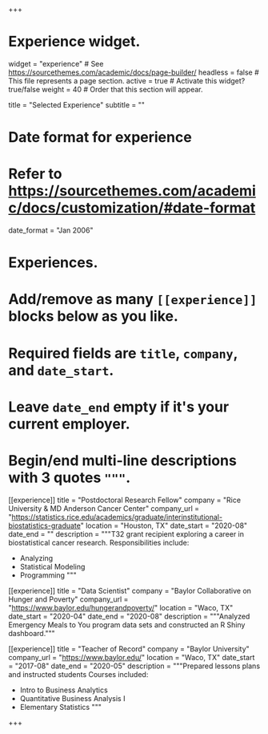 +++
# Experience widget.
widget = "experience"  # See https://sourcethemes.com/academic/docs/page-builder/
headless = false  # This file represents a page section.
active = true  # Activate this widget? true/false
weight = 40  # Order that this section will appear.

title = "Selected Experience"
subtitle = ""

# Date format for experience
#   Refer to https://sourcethemes.com/academic/docs/customization/#date-format
date_format = "Jan 2006"

# Experiences.
#   Add/remove as many `[[experience]]` blocks below as you like.
#   Required fields are `title`, `company`, and `date_start`.
#   Leave `date_end` empty if it's your current employer.
#   Begin/end multi-line descriptions with 3 quotes `"""`.
[[experience]]
  title = "Postdoctoral Research Fellow"
  company = "Rice University & MD Anderson Cancer Center"
  company_url = "https://statistics.rice.edu/academics/graduate/interinstitutional-biostatistics-graduate"
  location = "Houston, TX"
  date_start = "2020-08"
  date_end = ""
  description = """T32 grant recipient exploring a career in biostatistical cancer research.
  Responsibilities include:
  
  * Analyzing
  * Statistical Modeling
  * Programming
  """

[[experience]]
  title = "Data Scientist"
  company = "Baylor Collaborative on Hunger and Poverty"
  company_url = "https://www.baylor.edu/hungerandpoverty/"
  location = "Waco, TX"
  date_start = "2020-04"
  date_end = "2020-08"
  description = """Analyzed Emergency Meals to You program data sets and constructed an R Shiny dashboard."""
  
[[experience]]
  title = "Teacher of Record"
  company = "Baylor University"
  company_url = "https://www.baylor.edu/"
  location = "Waco, TX"
  date_start = "2017-08"
  date_end = "2020-05"
  description = """Prepared lessons plans and instructed students
  Courses included:
  
  * Intro to Business Analytics
  * Quantitative Business Analysis I
  * Elementary Statistics
  """

+++
